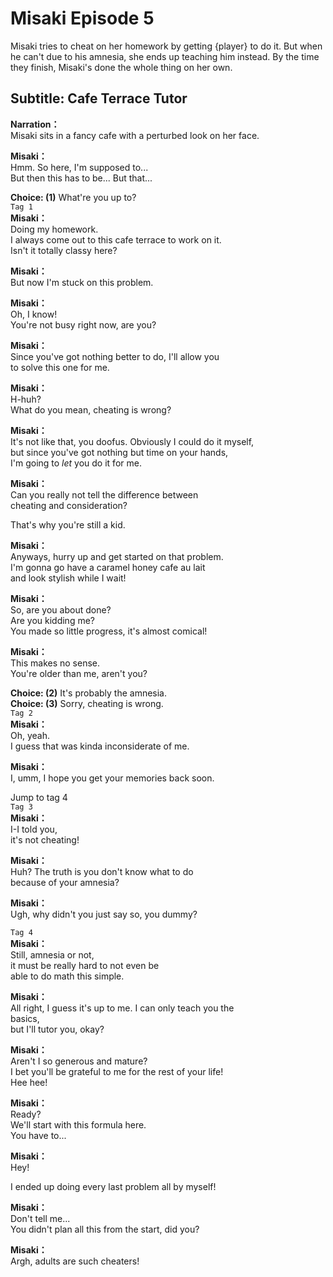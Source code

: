 # Misaki Episode 5
Misaki tries to cheat on her homework by getting {player} to do it. But when he can't due to his amnesia, she ends up teaching him instead. By the time they finish, Misaki's done the whole thing on her own.
  
## Subtitle: Cafe Terrace Tutor
  
**Narration：**  
Misaki sits in a fancy cafe with a perturbed look on her face.  
  
**Misaki：**  
Hmm. So here, I'm supposed to...  
But then this has to be... But that...  
  
**Choice: (1)**  What're you up to?  
`Tag 1`  
**Misaki：**  
Doing my homework.  
I always come out to this cafe terrace to work on it.  
Isn't it totally classy here?  
  
**Misaki：**  
But now I'm stuck on this problem.  
  
**Misaki：**  
Oh, I know!  
You're not busy right now, are you?  
  
**Misaki：**  
Since you've got nothing better to do, I'll allow you  
to solve this one for me.  
  
**Misaki：**  
H-huh?  
What do you mean, cheating is wrong?  
  
**Misaki：**  
It's not like that, you doofus. Obviously I could do it myself,  
but since you've got nothing but time on your hands,  
I'm going to *let* you do it for me.  
  
**Misaki：**  
Can you really not tell the difference between  
cheating and consideration?  
  
That's why you're still a kid.  
  
**Misaki：**  
Anyways, hurry up and get started on that problem.  
I'm gonna go have a caramel honey cafe au lait  
and look stylish while I wait!  
  
**Misaki：**  
So, are you about done?  
Are you kidding me?  
You made so little progress, it's almost comical!  
  
**Misaki：**  
This makes no sense.  
You're older than me, aren't you?  
  
**Choice: (2)**  It's probably the amnesia.  
**Choice: (3)**  Sorry, cheating is wrong.  
`Tag 2`  
**Misaki：**  
Oh, yeah.  
I guess that was kinda inconsiderate of me.  
  
**Misaki：**  
I, umm, I hope you get your memories back soon.  
  
Jump to tag 4  
`Tag 3`  
**Misaki：**  
I-I told you,  
it's not cheating!  
  
**Misaki：**  
Huh? The truth is you don't know what to do  
because of your amnesia?  
  
**Misaki：**  
Ugh, why didn't you just say so, you dummy?  
  
`Tag 4`  
**Misaki：**  
Still, amnesia or not,  
it must be really hard to not even be  
able to do math this simple.  
  
**Misaki：**  
All right, I guess it's up to me. I can only teach you the  
basics,  
but I'll tutor you, okay?  
  
**Misaki：**  
Aren't I so generous and mature?  
I bet you'll be grateful to me for the rest of your life!  
Hee hee!  
  
**Misaki：**  
Ready?  
We'll start with this formula here.  
You have to...  
  
**Misaki：**  
Hey!  
  
I ended up doing every last problem all by myself!  
  
**Misaki：**  
Don't tell me...  
You didn't plan all this from the start, did you?  
  
**Misaki：**  
Argh, adults are such cheaters!  
